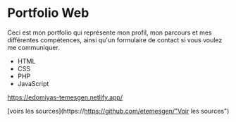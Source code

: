# Portfolio Web
Ceci est mon portfolio qui représente mon profil, mon parcours et mes différentes compétences, ainsi qu'un formulaire de contact si vous voulez me communiquer.


* HTML 
* CSS
* PHP
* JavaScript

https://edomiyas-temesgen.netlify.app/

[voirs les sources](https://https://github.com/etemesgen/"Voir les sources")

